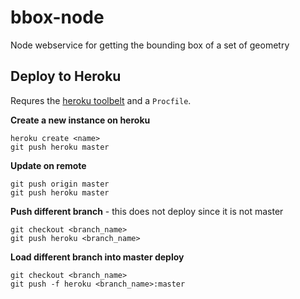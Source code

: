 # bbox-node

Node webservice for getting the bounding box of a set of geometry

## Deploy to Heroku

Requres the [heroku toolbelt](https://toolbelt.heroku.com/) and a `Procfile`.

**Create a new instance on heroku**

```
heroku create <name>
git push heroku master
```

**Update on remote**

```
git push origin master
git push heroku master
```

**Push different branch** - this does not deploy since it is not master

```
git checkout <branch_name>
git push heroku <branch_name>
```

**Load different branch into master deploy**

```
git checkout <branch_name>
git push -f heroku <branch_name>:master
```
